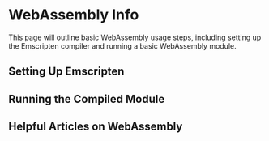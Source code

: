 # WebAssembly Info

This page will outline basic WebAssembly usage steps, including setting up the Emscripten compiler and running a basic WebAssembly module.

## Setting Up Emscripten

## Running the Compiled Module

## Helpful Articles on WebAssembly